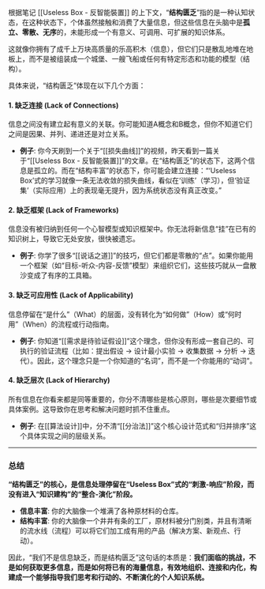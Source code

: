 根据笔记 [[Useless Box - 反智能裝置]] 的上下文，“**结构匮乏**”指的是一种认知状态，在这种状态下，个体虽然接触和消费了大量信息，但这些信息在头脑中是**孤立、零散、无序**的，未能形成一个有意义、可调用、可扩展的知识体系。

这就像你拥有了成千上万块高质量的乐高积木（信息），但它们只是散乱地堆在地板上，而不是被组装成一个城堡、一艘飞船或任何有特定形态和功能的模型（结构）。

具体来说，“结构匮乏”体现在以下几个方面：

#### 1. **缺乏连接 (Lack of Connections)**
信息之间没有建立起有意义的关联。你可能知道A概念和B概念，但你不知道它们之间是因果、并列、递进还是对立关系。
*   **例子**: 你今天刷到一个关于“[[损失曲线]]”的视频，昨天看到一篇关于“[[Useless Box - 反智能裝置]]”的文章。在“结构匮乏”的状态下，这两个信息是孤立的。而在“结构丰富”的状态下，你可能会建立连接：“‘Useless Box’式的学习就像一条无法收敛的损失曲线，看似在‘训练’（学习），但‘验证集’（实际应用）上的表现毫无提升，因为系统状态没有真正改变。”

#### 2. **缺乏框架 (Lack of Frameworks)**
信息没有被归纳到任何一个心智模型或知识框架中。你无法将新信息“挂”在已有的知识树上，导致它无处安放，很快被遗忘。
*   **例子**: 你学了很多“[[说话之道]]”的技巧，但它们都是零散的“点”。如果你能用一个框架（如“目标-听众-内容-反馈”模型）来组织它们，这些技巧就从一盘散沙变成了有序的工具箱。

#### 3. **缺乏可应用性 (Lack of Applicability)**
信息停留在“是什么”（What）的层面，没有转化为“如何做”（How）或“何时用”（When）的流程或行动指南。
*   **例子**: 你知道“[[需求是待验证假设]]”这个理念，但你没有形成一套自己的、可执行的验证流程（比如：提出假设 -> 设计最小实验 -> 收集数据 -> 分析 -> 迭代）。因此，这个理念只是一个你知道的“名词”，而不是一个你能用的“动词”。

#### 4. **缺乏层次 (Lack of Hierarchy)**
所有信息在你看来都是同等重要的，你分不清哪些是核心原则，哪些是次要细节或具体案例。这导致你在思考和解决问题时抓不住重点。
*   **例子**: 在[[算法设计]]中，分不清“[[分治法]]”这个核心设计范式和“归并排序”这个具体实现之间的层级关系。

---

### 总结

**“结构匮乏”的核心，是信息处理停留在“Useless Box”式的“刺激-响应”阶段，而没有进入“知识建构”的“整合-演化”阶段。**

*   **信息丰富**: 你的大脑像一个堆满了各种原材料的仓库。
*   **结构丰富**: 你的大脑像一个井井有条的工厂，原材料被分门别类，并且有清晰的流水线（流程）可以将它们加工成有用的产品（解决方案、新观点、行动）。

因此，“我们不是信息缺乏，而是结构匮乏”这句话的本质是：**我们面临的挑战，不是如何获取更多信息，而是如何将已有的海量信息，有效地组织、连接和内化，构建成一个能够指导我们思考和行动的、不断演化的个人知识系统。**